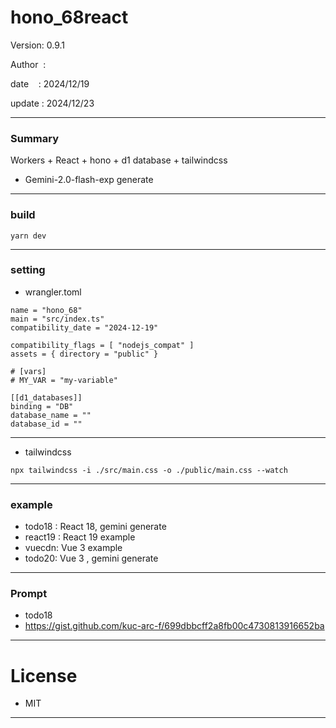 ﻿# hono_68react

 Version: 0.9.1

 Author  : 

 date    : 2024/12/19

 update  : 2024/12/23

***
### Summary

Workers + React + hono + d1 database + tailwindcss

* Gemini-2.0-flash-exp generate 

***
### build

```
yarn dev
```

***
### setting
* wrangler.toml

```
name = "hono_68"
main = "src/index.ts"
compatibility_date = "2024-12-19"

compatibility_flags = [ "nodejs_compat" ]
assets = { directory = "public" }

# [vars]
# MY_VAR = "my-variable"

[[d1_databases]]
binding = "DB"
database_name = ""
database_id = ""

```
***
* tailwindcss
```
npx tailwindcss -i ./src/main.css -o ./public/main.css --watch
```

***
### example
* todo18 : React 18, gemini generate
* react19 : React 19 example
* vuecdn: Vue 3 example
* todo20: Vue 3 , gemini generate

***
### Prompt

* todo18
* https://gist.github.com/kuc-arc-f/699dbbcff2a8fb00c4730813916652ba

***
# License

* MIT

***

